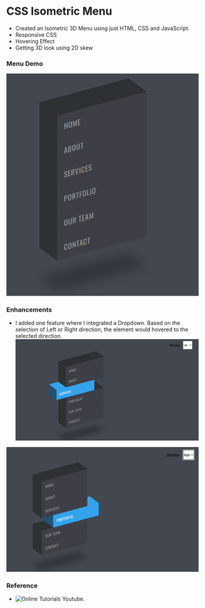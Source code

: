 # CSS Isometric Menu
- Created an Isometric 3D Menu using just HTML, CSS and JavaScript.
- Responsive CSS
- Hovering Effect 
- Getting 3D look using 2D skew


### Menu Demo
![Basic Menu](assets/image.png)

### Enhancements
- I added one feature where I integrated a Dropdown. Based on the selection of Left or Right direction, the element would hovered to the selected direction.
![Menu hovered Left side](assets/image-1.png)

![Menu hovered Right side](assets/image-2.png)

### Reference
- ![Online Tutorials Youtube](https://youtu.be/MmdKeypSxE8?si=qKUnNyID6VTA4YTb).